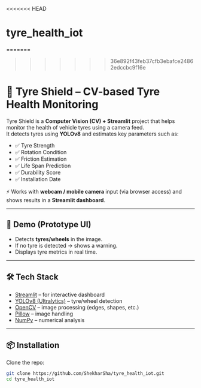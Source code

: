 <<<<<<< HEAD
# tyre_health_iot
=======
>>>>>>> 36e892f43feb37cfb3ebafce24862edccbc9f16e
# 🚗 Tyre Shield – CV-based Tyre Health Monitoring

Tyre Shield is a **Computer Vision (CV) + Streamlit** project that helps monitor the health of vehicle tyres using a camera feed.  
It detects tyres using **YOLOv8** and estimates key parameters such as:

- ✅ Tyre Strength  
- ✅ Rotation Condition  
- ✅ Friction Estimation  
- ✅ Life Span Prediction  
- ✅ Durability Score  
- ✅ Installation Date  

⚡ Works with **webcam / mobile camera** input (via browser access) and shows results in a **Streamlit dashboard**.

---

## 📸 Demo (Prototype UI)

- Detects **tyres/wheels** in the image.  
- If no tyre is detected → shows a warning.  
- Displays tyre metrics in real time.  

---

## 🛠️ Tech Stack

- [Streamlit](https://streamlit.io/) – for interactive dashboard  
- [YOLOv8 (Ultralytics)](https://github.com/ultralytics/ultralytics) – tyre/wheel detection  
- [OpenCV](https://opencv.org/) – image processing (edges, shapes, etc.)  
- [Pillow](https://pillow.readthedocs.io/) – image handling  
- [NumPy](https://numpy.org/) – numerical analysis  

---

## 📦 Installation

Clone the repo:

```bash
git clone https://github.com/ShekharSha/tyre_health_iot.git
cd tyre_health_iot
